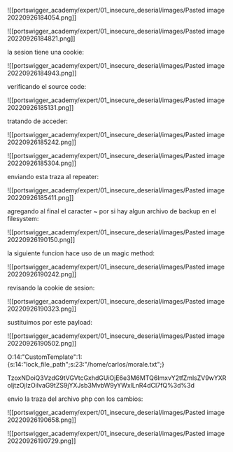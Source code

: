![[portswigger_academy/expert/01_insecure_deserial/images/Pasted image 20220926184054.png]]

![[portswigger_academy/expert/01_insecure_deserial/images/Pasted image 20220926184821.png]]

la sesion tiene una cookie:

![[portswigger_academy/expert/01_insecure_deserial/images/Pasted image 20220926184943.png]]


verificando el source code:

![[portswigger_academy/expert/01_insecure_deserial/images/Pasted image 20220926185131.png]]


tratando de acceder:

![[portswigger_academy/expert/01_insecure_deserial/images/Pasted image 20220926185242.png]]

![[portswigger_academy/expert/01_insecure_deserial/images/Pasted image 20220926185304.png]]

enviando esta traza al repeater:

![[portswigger_academy/expert/01_insecure_deserial/images/Pasted image 20220926185411.png]]

agregando al final el caracter ~ por si hay algun archivo de backup en el filesystem:

![[portswigger_academy/expert/01_insecure_deserial/images/Pasted image 20220926190150.png]]

la siguiente funcion hace uso de un magic method:

![[portswigger_academy/expert/01_insecure_deserial/images/Pasted image 20220926190242.png]]


revisando la cookie de sesion:

![[portswigger_academy/expert/01_insecure_deserial/images/Pasted image 20220926190323.png]]

sustituimos por este payload: 

![[portswigger_academy/expert/01_insecure_deserial/images/Pasted image 20220926190502.png]]

O:14:"CustomTemplate":1:{s:14:"lock_file_path";s:23:"/home/carlos/morale.txt";}

TzoxNDoiQ3VzdG9tVGVtcGxhdGUiOjE6e3M6MTQ6ImxvY2tfZmlsZV9wYXRoIjtzOjIzOiIvaG9tZS9jYXJsb3MvbW9yYWxlLnR4dCI7fQ%3d%3d

envio la traza del archivo php con los cambios:

![[portswigger_academy/expert/01_insecure_deserial/images/Pasted image 20220926190658.png]]

![[portswigger_academy/expert/01_insecure_deserial/images/Pasted image 20220926190729.png]]

